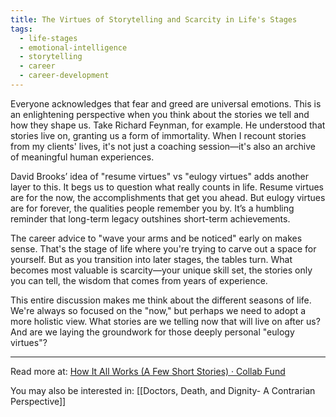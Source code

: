 ```yaml
---
title: The Virtues of Storytelling and Scarcity in Life's Stages
tags:
  - life-stages
  - emotional-intelligence
  - storytelling
  - career
  - career-development
---
```

Everyone acknowledges that fear and greed are universal emotions. This is an enlightening perspective when you think about the stories we tell and how they shape us. Take Richard Feynman, for example. He understood that stories live on, granting us a form of immortality. When I recount stories from my clients' lives, it's not just a coaching session—it's also an archive of meaningful human experiences.

David Brooks’ idea of "resume virtues" vs "eulogy virtues" adds another layer to this. It begs us to question what really counts in life. Resume virtues are for the now, the accomplishments that get you ahead. But eulogy virtues are for forever, the qualities people remember you by. It’s a humbling reminder that long-term legacy outshines short-term achievements.

The career advice to "wave your arms and be noticed" early on makes sense. That's the stage of life where you're trying to carve out a space for yourself. But as you transition into later stages, the tables turn. What becomes most valuable is scarcity—your unique skill set, the stories only you can tell, the wisdom that comes from years of experience.

This entire discussion makes me think about the different seasons of life. We're always so focused on the "now," but perhaps we need to adopt a more holistic view. What stories are we telling now that will live on after us? And are we laying the groundwork for those deeply personal "eulogy virtues"?

----

Read more at: [How It All Works (A Few Short Stories) · Collab Fund](https://collabfund.com/blog/how-it-all-works/)

You may also be interested in: [[Doctors, Death, and Dignity- A Contrarian Perspective]]